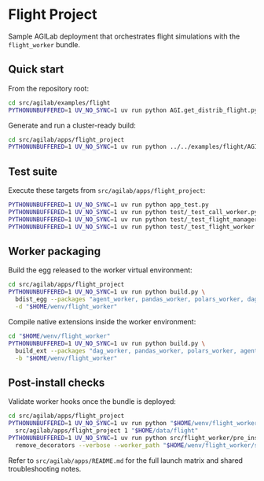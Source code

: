 # Flight Project

Sample AGILab deployment that orchestrates flight simulations with the `flight_worker` bundle.

## Quick start

From the repository root:

```bash
cd src/agilab/examples/flight
PYTHONUNBUFFERED=1 UV_NO_SYNC=1 uv run python AGI.get_distrib_flight.py
```

Generate and run a cluster-ready build:

```bash
cd src/agilab/apps/flight_project
PYTHONUNBUFFERED=1 UV_NO_SYNC=1 uv run python ../../examples/flight/AGI.run_flight.py
```

## Test suite

Execute these targets from `src/agilab/apps/flight_project`:

```bash
PYTHONUNBUFFERED=1 UV_NO_SYNC=1 uv run python app_test.py
PYTHONUNBUFFERED=1 UV_NO_SYNC=1 uv run python test/_test_call_worker.py
PYTHONUNBUFFERED=1 UV_NO_SYNC=1 uv run python test/_test_flight_manager.py
PYTHONUNBUFFERED=1 UV_NO_SYNC=1 uv run python test/_test_flight_worker.py
```

## Worker packaging

Build the egg released to the worker virtual environment:

```bash
cd src/agilab/apps/flight_project
PYTHONUNBUFFERED=1 UV_NO_SYNC=1 uv run python build.py \
  bdist_egg --packages "agent_worker, pandas_worker, polars_worker, dag_worker" \
  -d "$HOME/wenv/flight_worker"
```

Compile native extensions inside the worker environment:

```bash
cd "$HOME/wenv/flight_worker"
PYTHONUNBUFFERED=1 UV_NO_SYNC=1 uv run python build.py \
  build_ext --packages "dag_worker, pandas_worker, polars_worker, agent_worker" \
  -b "$HOME/wenv/flight_worker"
```

## Post-install checks

Validate worker hooks once the bundle is deployed:

```bash
cd src/agilab/apps/flight_project
PYTHONUNBUFFERED=1 UV_NO_SYNC=1 uv run python "$HOME/wenv/flight_worker/src/flight_worker/post_install.py" \
  src/agilab/apps/flight_project 1 "$HOME/data/flight"
PYTHONUNBUFFERED=1 UV_NO_SYNC=1 uv run python src/flight_worker/pre_install.py \
  remove_decorators --verbose --worker_path "$HOME/wenv/flight_worker/src/flight_worker/flight_worker.py"
```

Refer to `src/agilab/apps/README.md` for the full launch matrix and shared troubleshooting notes.
